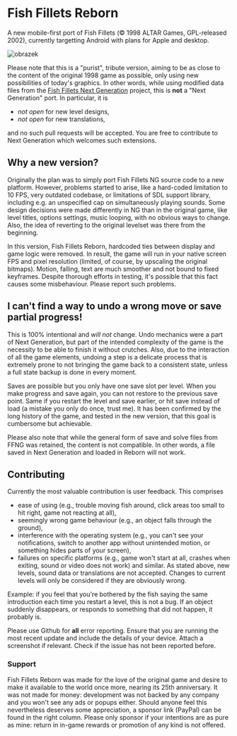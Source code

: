 # Fish Fillets Reborn

A new mobile-first port of Fish Fillets (© 1998 ALTAR Games, GPL-released 2002), currently targetting Android with plans for Apple and desktop.

![obrazek](https://github.com/vasekp/fish-fillets/assets/11852447/f63dd474-17aa-40e7-a4f2-a50599df5b2a)

Please note that this is a "purist", tribute version, aiming to be as close to the content of the original 1998 game as possible, only using new possibilities of today's graphics.
In other words, while using modified data files from the [Fish Fillets Next Generation](https://fillets.sourceforge.net/) project, this is **not** a "Next Generation" port.
In particular, it is

* *not open* for new level designs,
* *not open* for new translations,
 
and no such pull requests will be accepted. You are free to contribute to Next Generation which welcomes such extensions.

## Why a new version?

Originally the plan was to simply port Fish Fillets NG source code to a new platform. However, problems started to arise, like a hard-coded limitation to 10 FPS, very outdated codebase, or limitations of SDL support library, including e.g. an unspecified cap on simultaneously playing sounds. Some design decisions were made differently in NG than in the original game, like level titles, options settings, music looping, with no obvious ways to change. Also, the idea of reverting to the original levelset was there from the beginning.

In this version, Fish Fillets Reborn, hardcoded ties between display and game logic were removed. In result, the game will run in your native screen FPS and pixel resolution (limited, of course, by upscaling the original bitmaps). Motion, falling, text are much smoother and not bound to fixed keyframes. Despite thorough efforts in testing, it's possible that this fact causes some misbehaviour. Please report such problems.

## I can't find a way to undo a wrong move or save partial progress!

This is 100% intentional and *will not* change. Undo mechanics were a part of Next Generation, but part of the intended complexity of the game is the necessity to be able to finish it without crutches. Also, due to the interaction of all the game elements, undoing a step is a delicate process that is extremely prone to not bringing the game back to a consistent state, unless a full state backup is done in every moment.

Saves are possible but you only have one save slot per level. When you make progress and save again, you can not restore to the previous save point. Same if you restart the level and save earlier, or hit save instead of load (a mistake you only do once, trust me). It has been confirmed by the long history of the game, and tested in the new version, that this goal is cumbersome but achievable.

Please also note that while the general form of save and solve files from FFNG was retained, the content is not compatible. In other words, a file saved in Next Generation and loaded in Reborn will not work.

## Contributing

Currently the most valuable contribution is user feedback. This comprises
* ease of using (e.g., trouble moving fish around, click areas too small to hit right, game not reacting at all),
* seemingly wrong game behaviour (e.g., an object falls through the ground),
* interference with the operating system (e.g., you can't see your notifications, switch to another app without unintended motion, or something hides parts of your screen),
* failures on specific platforms (e.g., game won't start at all, crashes when exiting, sound or video does not work)
and similar. As stated above, new levels, sound data or translations are not accepted. Changes to current levels will only be considered if they are obviously wrong.

Example: if you feel that you're bothered by the fish saying the same introduction each time you restart a level, this is not a bug. If an object suddenly disappears, or responds to something that did not happen, it probably is.

Please use Github for **all** error reporting. Ensure that you are running the most recent update and include the details of your device. Attach a screenshot if relevant. Check if the issue has not been reported before.

### Support

Fish Fillets Reborn was made for the love of the original game and desire to make it available to the world once more, nearing its 25th anniversary. It was not made for money: development was not backed by any company and you won't see any ads or popups either. Should anyone feel this nevertheless deserves some appreciation, a sponsor link (PayPal) can be found in the right column. Please only sponsor if your intentions are as pure as mine: return in in-game rewards or promotion of any kind is not offered.
